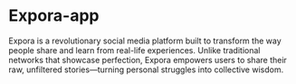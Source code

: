 # Expora-app
Expora is a revolutionary social media platform built to transform the way people share and learn from real-life experiences. Unlike traditional networks that showcase perfection, Expora empowers users to share their raw, unfiltered stories—turning personal struggles into collective wisdom.
